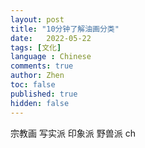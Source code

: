 ```yaml
---
layout: post
title: "10分钟了解油画分类"
date:   2022-05-22
tags: [文化]
language : Chinese
comments: true
author: Zhen
toc: false
published: true
hidden: false
---
```

宗教画
写实派
印象派
野兽派
ch

<!--stackedit_data:
eyJoaXN0b3J5IjpbMjA0NzU2NzQ3OV19
-->